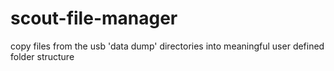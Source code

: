 scout-file-manager
==================

copy files from the usb 'data dump' directories into meaningful user defined folder structure